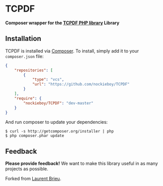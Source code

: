 # TCPDF

**Composer wrapper for the [TCPDF PHP library](http://www.tcpdf.org/) Library**

## Installation

TCPDF is installed via [Composer](http://getcomposer.org/). To install, simply add it
to your `composer.json` file:

```json
{
    "repositories": [
        {
            "type": "vcs",
            "url": "https://github.com/nockieboy/TCPDF"
        }
    ],
    "require": {
        "nockieboy/TCPDF": "dev-master"
    }
}
```

And run composer to update your dependencies:

    $ curl -s http://getcomposer.org/installer | php
    $ php composer.phar update

## Feedback

**Please provide feedback!** We want to make this library useful in as many projects as possible.

Forked from [Laurent Brieu](https://github.com/LaurentBrieu).
